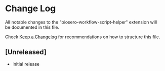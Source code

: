 # Change Log

All notable changes to the "biosero-workflow-script-helper" extension will be documented in this file.

Check [Keep a Changelog](http://keepachangelog.com/) for recommendations on how to structure this file.

## [Unreleased]

- Initial release
